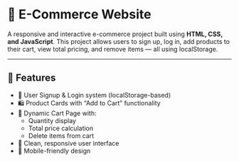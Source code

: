 # 🛒 E-Commerce Website

A responsive and interactive e-commerce project built using **HTML, CSS, and JavaScript**. This project allows users to sign up, log in, add products to their cart, view total pricing, and remove items — all using localStorage.

---

## 🚀 Features

- 🔐 User Signup & Login system (localStorage-based)
- 🛍️ Product Cards with “Add to Cart” functionality
- 🛒 Dynamic Cart Page with:
  - Quantity display
  - Total price calculation
  - Delete items from cart
- 🎨 Clean, responsive user interface
- 📱 Mobile-friendly design
